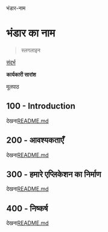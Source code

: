 भंडार-नाम

# भंडार का नाम

> स्लगलाइन

[संदर्भ](./REFERENCES.md)

**कार्यकारी सारांश**

मूलपाठ

## 100 - Introduction

देखना[README.md](./100/README.md)

## 200 - आवश्यकताएँ

देखना[README.md](./200/README.md)

## 300 - हमारे एप्लिकेशन का निर्माण

देखना[README.md](./300/README.md)

## 400 - निष्कर्ष

देखना[README.md](./400/README.md)
